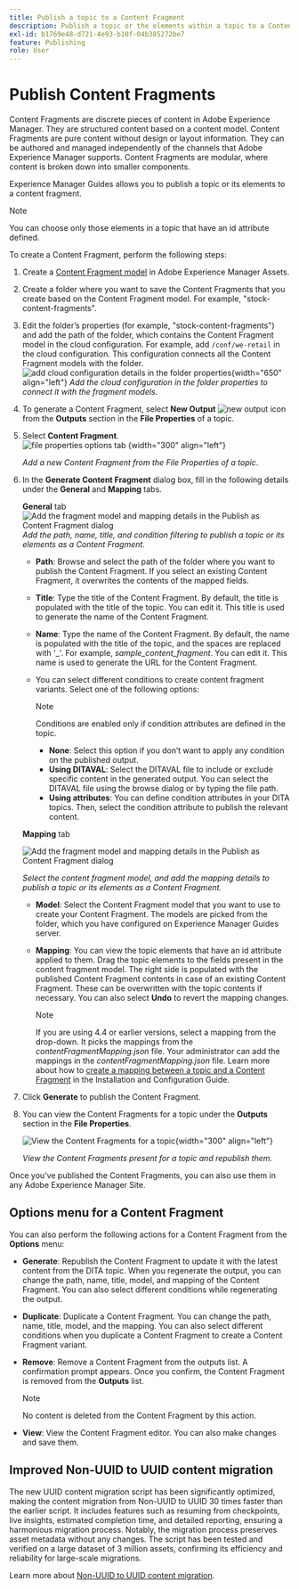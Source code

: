 ```yaml
---
title: Publish a topic to a Content Fragment
description: Publish a topic or the elements within a topic to a Content Fragment in AEM Guides.  Learn how to view the Content Fragments present for a topic and republish them.
exl-id: b1769e48-d721-4e93-b10f-04b385272be7
feature: Publishing
role: User
---
```

# Publish Content Fragments

Content Fragments are discrete pieces of content in Adobe Experience Manager. They are structured content based on a content model. Content Fragments are pure content without design or layout information. They can be authored and managed independently of the channels that Adobe Experience Manager supports. Content Fragments are modular, where content is broken down into smaller components.

Experience Manager Guides allows you to publish a topic or its elements to a content fragment. 

>[!NOTE] 
>
>You can choose only those elements in a topic that have an id attribute  defined.


To create a Content Fragment, perform the following steps:

1. Create a [Content Fragment model](https://experienceleague.adobe.com/docs/experience-manager-65/assets/content-fragments/content-fragments-models.html?lang=en) in Adobe Experience Manager Assets. 
1. Create a folder where you want to save the Content Fragments that you create based on the Content Fragment model. For example, "stock-content-fragments". 
1. Edit the folder’s properties (for example, "stock-content-fragments") and add the path of the folder, which contains the Content Fragment model in the cloud configuration. 
For example, add `/conf/we-retail` in the cloud configuration. This configuration connects all the Content Fragment models with the folder.       
 ![add cloud configuration details in the folder properties](images/fragment-folder-cloud-configuration.png){width="650" align="left"}
       *Add the cloud configuration in the folder properties to connect it with the fragment models.* 

1. To generate a Content Fragment, select **New Output** ![new output icon](./images/Add_icon.svg) from the **Outputs** section in the **File Properties** of a topic.
1. Select **Content Fragment**.  
    ![file properties options tab](./images/file-properties-outputs-tab.png) {width="300" align="left"}

    *Add a new Content Fragment from the File Properties of a topic*.

1. In the **Generate Content Fragment** dialog box, fill in the following details under the **General** and **Mapping** tabs.
    
    **General** tab 
            ![Add the fragment model and mapping details in the Publish as Content Fragment dialog](images/generate-content-fragment.png)
        *Add the path, name, title, and condition filtering to publish a topic or its elements as a Content Fragment.*  


    * **Path**: Browse and select the path of the folder where you want to publish the Content Fragment. If you select an existing Content Fragment, it overwrites the contents of the mapped fields.
    * **Title**: Type the title of the Content Fragment. By default, the title is populated with the title of the topic. You can edit it. This title is used to generate the name of the Content Fragment.
    * **Name**: Type the name of the Content Fragment. By default, the name is populated with the title of the topic, and the spaces are replaced with '_'. For example, *sample_content_fragment*. You can edit it.  This name is used to generate the URL for the Content Fragment.

    * You can select different conditions to create content fragment variants. Select one of the following options:
        >[!NOTE] 
        > 
        > Conditions are enabled only if condition attributes are defined in the topic.
        
        * **None**: Select this option if you don’t want to apply any condition on the published output.
        * **Using DITAVAL**: Select the DITAVAL file to include or exclude specific content in the generated output. You can select the DITAVAL file using the browse dialog or by typing the file path. 
        * **Using attributes**: You can define condition attributes in your DITA topics. Then, select the condition attribute to publish the relevant content.

          
       
    


    **Mapping** tab

   ![Add the fragment model and mapping details in the Publish as Content Fragment dialog](images/content-fragment-mapping.png)

    *Select the content fragment model, and add the mapping details to publish a topic or its elements as a Content Fragment.*  

    * **Model**: Select the Content Fragment model that you want to use to create your Content Fragment. The models are picked from the folder, which you have configured on Experience Manager Guides server. 
    * **Mapping**: You can view the topic elements that have an id attribute applied to them. Drag the topic elements to the fields present in the content fragment model.
    The right side is populated with the published Content Fragment contents in case of an existing Content Fragment. These can be overwritten with the topic contents if necessary. You can also select **Undo** to revert the mapping changes.
    
    
        >[!NOTE]    
        >
        > If you are using 4.4 or earlier versions, select a mapping from the drop-down. It picks the mappings from the *contentFragmentMapping.json* file.  Your administrator can add the mappings in the *contentFragmentMapping.json* file. Learn more about how to [create a mapping between a topic and a Content Fragment](../cs-install-guide/conf-content-fragment-mapping-cs.md) in the Installation and Configuration Guide. 

1. Click **Generate** to publish the Content Fragment.

1. You can view the Content Fragments for a topic under the **Outputs** section in the **File Properties**.
 
    ![View the Content Fragments for a topic](images/outputs-options-menu.png){width="300" align="left"}
       
     *View the Content Fragments present for a topic and republish them.*  


Once you’ve published the Content Fragments, you can also use them in any Adobe Experience Manager Site.




## Options menu for a Content Fragment 

You can also perform the following actions for a Content Fragment from the **Options** menu:

* **Generate**: Republish the Content Fragment to update it with the latest content from the DITA topic. When you regenerate the output, you can change the path, name, title, model, and mapping of the Content Fragment. You can also select different conditions while regenerating the output.

* **Duplicate**: Duplicate a Content Fragment. You can change the path, name, title, model, and the mapping. You can also select different conditions when you duplicate a Content Fragment to create a Content Fragment variant.

* **Remove**: Remove a Content Fragment from the outputs list. A confirmation prompt appears. Once you confirm, the Content Fragment is removed from the **Outputs** list. 

    >[!NOTE]
    >
    > No content is deleted from the Content Fragment by this action.

* **View**: View the Content Fragment editor. You can also make changes and save them.

## Improved Non-UUID to UUID content migration
 
The new UUID content migration script has been significantly optimized, making the content migration from Non-UUID to UUID 30 times faster than the earlier script. It includes features such as resuming from checkpoints, live insights, estimated completion time, and detailed reporting, ensuring a harmonious migration process. Notably, the migration process preserves asset metadata without any changes. The script has been tested and verified on a large dataset of 3 million assets, confirming its efficiency and reliability for large-scale migrations.

Learn more about [Non-UUID to UUID content migration](../install-guide/migrate-non-uuid-uuid-new.md).